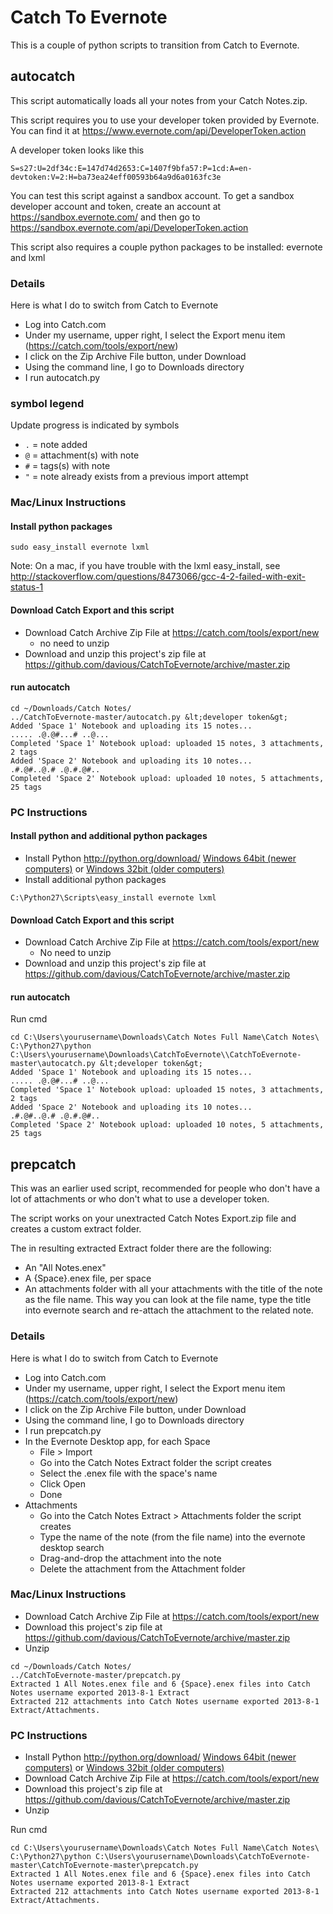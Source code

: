 # Catch To Evernote

This is a couple of python scripts to transition from Catch to Evernote.

## autocatch

This script automatically loads all your notes from your Catch Notes.zip.

This script requires you to use your developer token provided by Evernote. You can find it at https://www.evernote.com/api/DeveloperToken.action

A developer token looks like this

```
S=s27:U=2df34c:E=147d74d2653:C=1407f9bfa57:P=1cd:A=en-devtoken:V=2:H=ba73ea24eff00593b64a9d6a0163fc3e
```

You can test this script against a sandbox account. To get a sandbox developer account and token, create an account at https://sandbox.evernote.com/ and then go to https://sandbox.evernote.com/api/DeveloperToken.action

This script also requires a couple python packages to be installed: evernote and lxml

### Details

Here is what I do to switch from Catch to Evernote
 
* Log into Catch.com
* Under my username, upper right, I select the Export menu item (https://catch.com/tools/export/new)
* I click on the Zip Archive File button, under Download
* Using the command line, I go to Downloads directory
* I run autocatch.py

### symbol legend

Update progress is indicated by symbols

* ``.`` = note added
* ``@`` = attachment(s) with note
* ``#`` = tags(s) with note
* ``"`` = note already exists from a previous import attempt


### Mac/Linux Instructions

#### Install python packages
```
sudo easy_install evernote lxml
```

Note: On a mac, if you have trouble with the lxml easy_install, see http://stackoverflow.com/questions/8473066/gcc-4-2-failed-with-exit-status-1

#### Download Catch Export and this script
* Download Catch Archive Zip File at https://catch.com/tools/export/new
    * no need to unzip
* Download and unzip this project's zip file at https://github.com/davious/CatchToEvernote/archive/master.zip

#### run autocatch
```
cd ~/Downloads/Catch Notes/
../CatchToEvernote-master/autocatch.py &lt;developer token&gt;
Added 'Space 1' Notebook and uploading its 15 notes...
..... .@.@#...# ..@... 
Completed 'Space 1' Notebook upload: uploaded 15 notes, 3 attachments, 2 tags
Added 'Space 2' Notebook and uploading its 10 notes...
.#.@#..@.# .@.#.@#..
Completed 'Space 2' Notebook upload: uploaded 10 notes, 5 attachments, 25 tags
```

### PC Instructions

#### Install python and additional python packages
* Install Python http://python.org/download/ [Windows 64bit (newer computers)](http://python.org/ftp/python/2.7.5/python-2.7.5.amd64.msi) or [Windows 32bit (older computers)](http://python.org/ftp/python/2.7.5/python-2.7.5.msi)
* Install additional python packages
```
C:\Python27\Scripts\easy_install evernote lxml
```

#### Download Catch Export and this script
* Download Catch Archive Zip File at https://catch.com/tools/export/new
    * No need to unzip
* Download and unzip this project's zip file at https://github.com/davious/CatchToEvernote/archive/master.zip

#### run autocatch

Run cmd
```
cd C:\Users\yourusername\Downloads\Catch Notes Full Name\Catch Notes\
C:\Python27\python C:\Users\yourusername\Downloads\CatchToEvernote\\CatchToEvernote-master\autocatch.py &lt;developer token&gt;
Added 'Space 1' Notebook and uploading its 15 notes...
..... .@.@#...# ..@... 
Completed 'Space 1' Notebook upload: uploaded 15 notes, 3 attachments, 2 tags
Added 'Space 2' Notebook and uploading its 10 notes...
.#.@#..@.# .@.#.@#..
Completed 'Space 2' Notebook upload: uploaded 10 notes, 5 attachments, 25 tags
```

## prepcatch

This was an earlier used script, recommended for people who don't have a lot of attachments or who don't what to use a developer token.

The script works on your unextracted Catch Notes Export.zip file and creates a custom extract folder.

The in resulting extracted Extract folder there are the following:
* An "All Notes.enex"
* A {Space}.enex file, per space
* An attachments folder with all your attachments with the title of the note as the file name. This way you can look at the file name, type the title into evernote search and re-attach the attachment to the related note.

### Details

Here is what I do to switch from Catch to Evernote
 
* Log into Catch.com
* Under my username, upper right, I select the Export menu item (https://catch.com/tools/export/new)
* I click on the Zip Archive File button, under Download
* Using the command line, I go to Downloads directory
* I run prepcatch.py
* In the Evernote Desktop app, for each Space
    * File > Import
    * Go into the Catch Notes Extract folder the script creates
    * Select the .enex file with the space's name
    * Click Open
    * Done
* Attachments
    * Go into the Catch Notes Extract > Attachments folder the script creates
    * Type the name of the note (from the file name) into the evernote desktop search
    * Drag-and-drop the attachment into the note
    * Delete the attachment from the Attachment folder


### Mac/Linux Instructions

* Download Catch Archive Zip File at https://catch.com/tools/export/new
* Download this project's zip file at https://github.com/davious/CatchToEvernote/archive/master.zip
* Unzip

```
cd ~/Downloads/Catch Notes/
../CatchToEvernote-master/prepcatch.py
Extracted 1 All Notes.enex file and 6 {Space}.enex files into Catch Notes username exported 2013-8-1 Extract
Extracted 212 attachments into Catch Notes username exported 2013-8-1 Extract/Attachments.
```

### PC Instructions

* Install Python http://python.org/download/ [Windows 64bit (newer computers)](http://python.org/ftp/python/2.7.5/python-2.7.5.amd64.msi) or [Windows 32bit (older computers)](http://python.org/ftp/python/2.7.5/python-2.7.5.msi)
* Download Catch Archive Zip File at https://catch.com/tools/export/new
* Download this project's zip file at https://github.com/davious/CatchToEvernote/archive/master.zip
* Unzip

Run cmd
```
cd C:\Users\yourusername\Downloads\Catch Notes Full Name\Catch Notes\
C:\Python27\python C:\Users\yourusername\Downloads\CatchToEvernote-master\CatchToEvernote-master\prepcatch.py
Extracted 1 All Notes.enex file and 6 {Space}.enex files into Catch Notes username exported 2013-8-1 Extract
Extracted 212 attachments into Catch Notes username exported 2013-8-1 Extract/Attachments.
```

